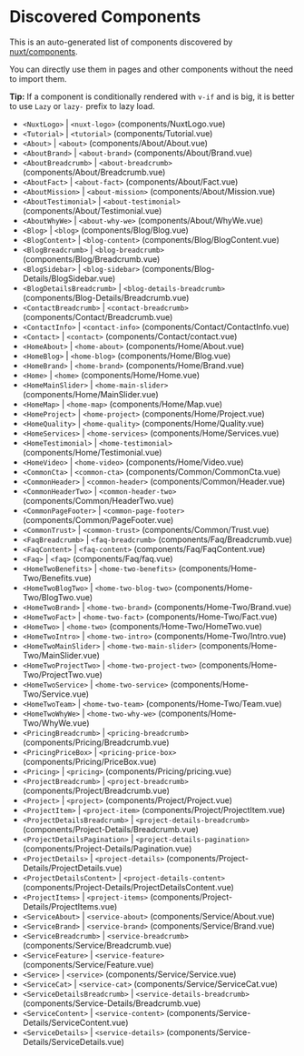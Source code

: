 # Discovered Components

This is an auto-generated list of components discovered by [nuxt/components](https://github.com/nuxt/components).

You can directly use them in pages and other components without the need to import them.

**Tip:** If a component is conditionally rendered with `v-if` and is big, it is better to use `Lazy` or `lazy-` prefix to lazy load.

- `<NuxtLogo>` | `<nuxt-logo>` (components/NuxtLogo.vue)
- `<Tutorial>` | `<tutorial>` (components/Tutorial.vue)
- `<About>` | `<about>` (components/About/About.vue)
- `<AboutBrand>` | `<about-brand>` (components/About/Brand.vue)
- `<AboutBreadcrumb>` | `<about-breadcrumb>` (components/About/Breadcrumb.vue)
- `<AboutFact>` | `<about-fact>` (components/About/Fact.vue)
- `<AboutMission>` | `<about-mission>` (components/About/Mission.vue)
- `<AboutTestimonial>` | `<about-testimonial>` (components/About/Testimonial.vue)
- `<AboutWhyWe>` | `<about-why-we>` (components/About/WhyWe.vue)
- `<Blog>` | `<blog>` (components/Blog/Blog.vue)
- `<BlogContent>` | `<blog-content>` (components/Blog/BlogContent.vue)
- `<BlogBreadcrumb>` | `<blog-breadcrumb>` (components/Blog/Breadcrumb.vue)
- `<BlogSidebar>` | `<blog-sidebar>` (components/Blog-Details/BlogSidebar.vue)
- `<BlogDetailsBreadcrumb>` | `<blog-details-breadcrumb>` (components/Blog-Details/Breadcrumb.vue)
- `<ContactBreadcrumb>` | `<contact-breadcrumb>` (components/Contact/Breadcrumb.vue)
- `<ContactInfo>` | `<contact-info>` (components/Contact/ContactInfo.vue)
- `<Contact>` | `<contact>` (components/Contact/contact.vue)
- `<HomeAbout>` | `<home-about>` (components/Home/About.vue)
- `<HomeBlog>` | `<home-blog>` (components/Home/Blog.vue)
- `<HomeBrand>` | `<home-brand>` (components/Home/Brand.vue)
- `<Home>` | `<home>` (components/Home/Home.vue)
- `<HomeMainSlider>` | `<home-main-slider>` (components/Home/MainSlider.vue)
- `<HomeMap>` | `<home-map>` (components/Home/Map.vue)
- `<HomeProject>` | `<home-project>` (components/Home/Project.vue)
- `<HomeQuality>` | `<home-quality>` (components/Home/Quality.vue)
- `<HomeServices>` | `<home-services>` (components/Home/Services.vue)
- `<HomeTestimonial>` | `<home-testimonial>` (components/Home/Testimonial.vue)
- `<HomeVideo>` | `<home-video>` (components/Home/Video.vue)
- `<CommonCta>` | `<common-cta>` (components/Common/CommonCta.vue)
- `<CommonHeader>` | `<common-header>` (components/Common/Header.vue)
- `<CommonHeaderTwo>` | `<common-header-two>` (components/Common/HeaderTwo.vue)
- `<CommonPageFooter>` | `<common-page-footer>` (components/Common/PageFooter.vue)
- `<CommonTrust>` | `<common-trust>` (components/Common/Trust.vue)
- `<FaqBreadcrumb>` | `<faq-breadcrumb>` (components/Faq/Breadcrumb.vue)
- `<FaqContent>` | `<faq-content>` (components/Faq/FaqContent.vue)
- `<Faq>` | `<faq>` (components/Faq/faq.vue)
- `<HomeTwoBenefits>` | `<home-two-benefits>` (components/Home-Two/Benefits.vue)
- `<HomeTwoBlogTwo>` | `<home-two-blog-two>` (components/Home-Two/BlogTwo.vue)
- `<HomeTwoBrand>` | `<home-two-brand>` (components/Home-Two/Brand.vue)
- `<HomeTwoFact>` | `<home-two-fact>` (components/Home-Two/Fact.vue)
- `<HomeTwo>` | `<home-two>` (components/Home-Two/HomeTwo.vue)
- `<HomeTwoIntro>` | `<home-two-intro>` (components/Home-Two/Intro.vue)
- `<HomeTwoMainSlider>` | `<home-two-main-slider>` (components/Home-Two/MainSlider.vue)
- `<HomeTwoProjectTwo>` | `<home-two-project-two>` (components/Home-Two/ProjectTwo.vue)
- `<HomeTwoService>` | `<home-two-service>` (components/Home-Two/Service.vue)
- `<HomeTwoTeam>` | `<home-two-team>` (components/Home-Two/Team.vue)
- `<HomeTwoWhyWe>` | `<home-two-why-we>` (components/Home-Two/WhyWe.vue)
- `<PricingBreadcrumb>` | `<pricing-breadcrumb>` (components/Pricing/Breadcrumb.vue)
- `<PricingPriceBox>` | `<pricing-price-box>` (components/Pricing/PriceBox.vue)
- `<Pricing>` | `<pricing>` (components/Pricing/pricing.vue)
- `<ProjectBreadcrumb>` | `<project-breadcrumb>` (components/Project/Breadcrumb.vue)
- `<Project>` | `<project>` (components/Project/Project.vue)
- `<ProjectItem>` | `<project-item>` (components/Project/ProjectItem.vue)
- `<ProjectDetailsBreadcrumb>` | `<project-details-breadcrumb>` (components/Project-Details/Breadcrumb.vue)
- `<ProjectDetailsPagination>` | `<project-details-pagination>` (components/Project-Details/Pagination.vue)
- `<ProjectDetails>` | `<project-details>` (components/Project-Details/ProjectDetails.vue)
- `<ProjectDetailsContent>` | `<project-details-content>` (components/Project-Details/ProjectDetailsContent.vue)
- `<ProjectItems>` | `<project-items>` (components/Project-Details/ProjectItems.vue)
- `<ServiceAbout>` | `<service-about>` (components/Service/About.vue)
- `<ServiceBrand>` | `<service-brand>` (components/Service/Brand.vue)
- `<ServiceBreadcrumb>` | `<service-breadcrumb>` (components/Service/Breadcrumb.vue)
- `<ServiceFeature>` | `<service-feature>` (components/Service/Feature.vue)
- `<Service>` | `<service>` (components/Service/Service.vue)
- `<ServiceCat>` | `<service-cat>` (components/Service/ServiceCat.vue)
- `<ServiceDetailsBreadcrumb>` | `<service-details-breadcrumb>` (components/Service-Details/Breadcrumb.vue)
- `<ServiceContent>` | `<service-content>` (components/Service-Details/ServiceContent.vue)
- `<ServiceDetails>` | `<service-details>` (components/Service-Details/ServiceDetails.vue)
